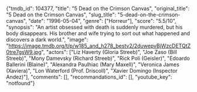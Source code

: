 {"tmdb_id": 104377, "title": "5 Dead on the Crimson Canvas", "original_title": "5 Dead on the Crimson Canvas", "slug_title": "5-dead-on-the-crimson-canvas", "date": "1996-05-04", "genre": ["Horreur"], "score": "5.5/10", "synopsis": "An artist obsessed with death is suddenly murdered, but his body disappears. His brother and wife trying to sort out what happened and discovers a dark world.", "image": "https://image.tmdb.org/t/p/w185_and_h278_bestv2/2duwepvBjWzcDETQtZ0tre7gsW9.jpg", "actors": ["Liz Haverty (Gloria Streeb)", "Joe Zaso (Bill Streeb)", "Mony Damevsky (Richard Streeb)", "Rick Poli (Geisler)", "Edoardo Ballerini (Blaine)", "Alexandra Paulhiac (Mary Maxell)", "Veronica James (Xaviera)", "Lon Waterford (Prof. Driscoll)", "Xavier Domingo (Inspector Andez)"], "comments": [], "recommandations_id": [], "youtube_key": "notfound"}